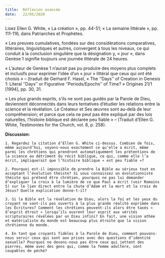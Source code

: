 ```yaml
---
title:  Réflexion avancée
date:   22/05/2020
---
```


Lisez Ellen G. White, « La création », pp. 44-51; « La semaine littérale », pp. 111-116, dans Patriarches et Prophètes.

« Les preuves cumulatives, fondées sur des considérations comparatives, littéraires, linguistiques et autres, convergent à tous les niveaux, ce qui conduit à la conclusion singulière que la désignation y, « jour », dans Genèse 1 signifie toujours une journée littérale de 24 heures.

« L’auteur de Genèse 1 n’aurait pas pu produire des moyens plus complets et inclusifs pour exprimer l’idée d’un « jour » littéral que ceux qui ont été choisis » – (traduit de Gerhard F. Hasel, « The ‘’Days’’ of Creation in Genesis 1: Literal ‘’Days’’ or Figurative ‘’Periods/Epochs’’ of Time? » Origines 21/1 [1994], pp. 30, 31.

« Les plus grands esprits, s’ils ne sont pas guidés par la Parole de Dieu, deviennent déconnectés dans leurs tentatives d’étudier les relations entre la science et la révélation. Le Créateur et Ses œuvres sont au-delà de leur compréhension; et parce que cela ne peut pas être expliqué par des lois naturelles, l’histoire biblique est déclarée peu fiable » – (Traduit d’Ellen G. White, Testimonies for the Church, vol. 8, p. 258).

**Discussion:**

`1. Regardez la citation d’Ellen G. White ci-dessus. Combien de fois, même aujourd’hui, voyons-nous exactement ce qu’elle a écrit, même parmi les chrétiens qui prendront automatiquement les prétentions de la science au détriment du récit biblique, ce qui, comme elle l’a écrit, impliquerait que l’histoire biblique « est peu fiable »?`

`2. Pourquoi est-il impossible de prendre la Bible au sérieux tout en acceptant l’évolution théiste? Si vous connaissez un évolutionniste théiste qui prétend être chrétien, pourquoi ne pas lui demander d’expliquer la croix à la lumière de ce que Paul a écrit (voir Romains 5) sur le lien direct entre la chute d’Adam et la mort et la croix de Jésus? Quelle explication donne-t-il?`

`3. Si la Bible est la révélation de Dieu, alors la foi et les yeux du croyant ne sont-ils pas ouverts à la plus grande réalité exprimée dans les Écritures? Comment les chrétiens peuvent-ils alors être taxés « d’esprit étroit » lorsqu’ils ouvrent leur esprit aux vérités scripturaires révélées par un Dieu infini? En fait, une vision athée et matérialiste du monde est beaucoup plus étroite que la vision chrétienne du monde.`

`4. En tant que croyants fidèles à la Parole de Dieu, comment pouvons-nous servir ceux qui sont aux prises avec des questions d’identité sexuelle? Pourquoi ne devons-nous pas être ceux qui jettent des pierres, même avec des gens qui, comme la femme adultère, sont coupables de péché?`
